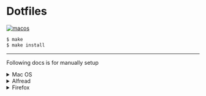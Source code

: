 Dotfiles
========

<!-- vim: set fdm=marker sts=0 expandtab: -->

[![macos](https://github.com/nishigori/dotfiles/actions/workflows/macos.yml/badge.svg)](https://github.com/nishigori/dotfiles/actions/workflows/macos.yml)

```sh
$ make
$ make install
```

----

Following docs is for manually setup

<details>
    <summary>Mac OS</summary>

* Switch Ctrl <-> Caps Lock: `System Preferences > Keyboard > Modifier Keys...`
* Disable Search man Page Index in Terminal `System Preferences > Keyboard > Shortcuts > Services`
    * Fix conflict for Intellij IDEA action of Find Action
* ⌘英かな: https://ei-kana.appspot.com/ (not managed by homebrew)

</details>

<details>
    <summary>Alfread</summary>

* always keyboard en: `Preferences > Advanced > Force Keyboard` to **ABC**
* `Appearance > Options > Show Alfred on` **mouse screen** or **active screen**

</details>

<details><summary>Firefox</summary><blockquote>

<details><summary>about:config</summary><blockquote>

* `browser.autofocus` to **false**
* `browser.ctrlTab.recentlyUsedOrder` to **false**
* `browser.tabs.insertRelatedAfterCurrent` to **true**
* `accessibility.typeaheadfind.enablesound` to **false**
* `toolkit.legacyUserProfileCustomizations.stylesheets` to **true**
    * from [treetabstyle wiki](https://github.com/piroor/treestyletab/wiki/Code-snippets-for-custom-style-rules#on-firefox-69-and-later)
* `svg.context-properties.content.enabled` to **true**
    * from [Simple Tab Groups](https://addons.mozilla.org/ja/firefox/addon/simple-tab-groups/)
* `privacy.resistFingerprinting.block_mozAddonManager` to **true**
    * from trydactyl work on addons.mozilla.org

</blockquote></details>

<details><summary>Hide Top tab-bar(s)</summary><blockquote>

Reference of searching my-profile: https://support.mozilla.org/ja/kb/profiles-where-firefox-stores-user-data

```sh
# Example on Mac
$ cd ~/Library/Application\ Support/Firefox/Profiles/${YOUR_PROFILE}
$ mkdir -p chrome
$ cat <<EOT >> chrome/userChrome.css
/* https://github.com/doublejim/tree-style-tab-compact-dark-style */
@namespace url("http://www.mozilla.org/keymaster/gatekeeper/there.is.only.xul");

#TabsToolbar {
  visibility: collapse;
}

#sidebar-box[sidebarcommand="treestyletab_piro_sakura_ne_jp-sidebar-action"] #sidebar-header {
  visibility: collapse;
}
EOT
```

</blockquote></details>

<details><summary>Add-on: Most Recent Tab > Preferences</summary><blockquote>

Keyboard shortcut: `MacCtrl+9` (<C-,>) as switch back to recently selected tab.

</blockquote></details>

<details><summary>Add-on: Tree Style Tab > Preferences</summary><blockquote>

`Unlock Expert Options` to `check-on`

### Appearance:
* `Enable animation effects` to `check-off`
* `Too long label of tabs:` to select `Crop with "..." (Better Performance)`

### Tree Behavior:

* *all auto collapse options* to `check-off`
* `When a new tree appears, collapse others automatically` to `check-off`
* `When tab gets focus, expand its tree '` to ``

### Advanced:

custom-style-rules (https://github.com/piroor/treestyletab/wiki/Code-snippets-for-custom-style-rules#for-version-2x)

<!-- {{{ -->
```css

/* https://github.com/piroor/treestyletab/wiki/Code-snippets-for-custom-style-rules#disable-all-animation */
@keyframes throbber {}
@keyframes tab-burst-animation {}
@keyframes tab-burst-animation-light {}
@keyframes blink {}

/* https://github.com/piroor/treestyletab/wiki/Code-snippets-for-custom-style-rules#highlight-active-tab*/
tab-item.active {
  height: 29px !important;
  background-color: #195599;
}
tab-item.active .label-content {
  font-weight: bold;
  font-size: 12px;
}
tab-item.active tab-twisty,
tab-item.active .label-content,
tab-item.active tab-counter {
  color: #fff;
}

/* https://github.com/piroor/treestyletab/wiki/Code-snippets-for-custom-style-rules#container-colored-underline-for-tab-2346 */
.contextual-identity-marker {
  top: auto !important;
  left: 0.5em !important;
  right: 0.5em !important;
  bottom: 0 !important;
  width: auto !important;
  max-width: none !important;
  height: calc(var(--favicon-size) / 10) !important;
}

/* https://github.com/piroor/treestyletab/wiki/Code-snippets-for-custom-style-rules#tab-numbering-and-counting */
#tabbar {
  counter-reset: vtabs atabs tabs;
  /* vtabs tracks visible tabs, atabs tracks active tabs, tabs tracks all tabs */
}
tab-item:not(.collapsed):not(.discarded) {
  counter-increment: vtabs atabs tabs;
}
tab-item:not(.collapsed) {
  counter-increment: vtabs tabs;
}
tab-item:not(.discarded) {
  counter-increment: atabs tabs;
}
tab-item {
  counter-increment: tabs;
}

/* https://github.com/piroor/treestyletab/wiki/Code-snippets-for-custom-style-rules#numbering-of-tabs-1601-2220 */
tab-item .extra-items-container {
  z-index: unset !important;
}
tab-item .extra-items-container::after {
  background: Highlight;
  color: HighlightText;
  content: counter(vtabs);
  font-size: x-small;
  right: 0.2em;
  padding: 0.2em;
  pointer-events: none;
  position: absolute;
  bottom: 0.2em;

  z-index: 1000;
}

/* https://github.com/piroor/treestyletab/wiki/Code-snippets-for-custom-style-rules#put-closebox-left-side-even-if-i-choose-left-side-style */
:root.left tab-item tab-twisty {
  order: 10000;
}
:root.left tab-item tab-closebox {
  order: -1;
}

```
<!-- }}} -->

</blockquote></details>

</blockquote></detials><!-- fin firefox -->
